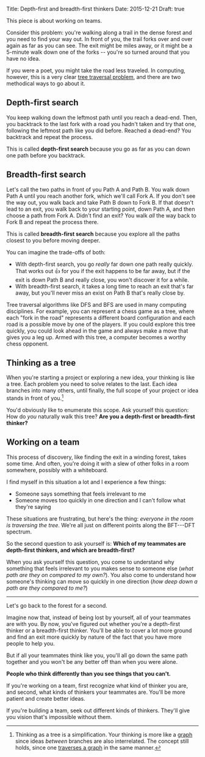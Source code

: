 Title: Depth-first and breadth-first thinkers
Date: 2015-12-21
Draft: true

This piece is about working on teams.

Consider this problem: you're walking along a trail in the dense forest and you need to find your way out. In front of you, the trail forks over and over again as far as you can see. The exit might be miles away, or it might be a 5-minute walk down one of the forks -- you're so turned around that you have no idea.

If you were a poet, you might take the road less traveled. In computing, however, this is a very clear [tree traversal problem](https://en.wikipedia.org/wiki/Tree_traversal), and there are two methodical ways to go about it.

## Depth-first search

You keep walking down the leftmost path until you reach a dead-end. Then, you backtrack to the last fork with a road you hadn't taken and try that one, following the leftmost path like you did before. Reached a dead-end? You backtrack and repeat the process. 

This is called **depth-first search** because you go as far as you can down one path before you backtrack.

## Breadth-first search

Let's call the two paths in front of you Path A and Path B. You walk down Path A until you reach another fork, which we'll call Fork A. If you don't see the way out, you walk back and take Path B down to Fork B. If that doesn't lead to an exit, you walk back to your starting point, down Path A, and then choose a path from Fork A. Didn't find an exit? You walk *all* the way back to Fork B and repeat the process there. 

This is called **breadth-first search** because you explore all the paths closest to you before moving deeper. 

You can imagine the trade-offs of both: 

* With depth-first search, you go *really* far down one path really quickly. That works out :thumbsup: for you if the exit happens to be far away, but if the exit is down Path B and really close, you won't discover it for a while.
* With breadth-first search, it takes a long time to reach an exit that's far away, but you'll never miss an exist on Path B that's really close by.

Tree traversal algorithms like DFS and BFS are used in many computing disciplines. For example, you can represent a chess game as a tree, where each "fork in the road" represents a different board configuration and each road is a possible move by one of the players. If you could explore this tree quickly, you could look ahead in the game and always make a move that gives you a leg up. Armed with this tree, a computer becomes a worthy chess opponent. 

## Thinking as a tree

When you're starting a project or exploring a new idea, your thinking is like a tree. Each problem you need to solve relates to the last. Each idea branches into many others, until finally, the full scope of your project or idea stands in front of you.[^1]

You'd obviously like to enumerate this scope. Ask yourself this question: How do *you* naturally walk this tree? **Are you a depth-first or breadth-first thinker?**

## Working on a team

This process of discovery, like finding the exit in a winding forest, takes some time. And often, you're doing it with a slew of other folks in a room somewhere, possibly with a whiteboard.

I find myself in this situation a lot and I experience a few things:

* Someone says something that feels irrelevant to me
* Someone moves too quickly in one direction and I can't follow what they're saying

These situations are frustrating, but here's the thing: *everyone in the room is traversing the tree.* We're all just on different points along the BFT---DFT spectrum.

So the second question to ask yourself is: **Which of my teammates are depth-first thinkers, and which are breadth-first?**

When you ask yourself this question, you come to understand why something that feels irrelevant to you makes sense to someone else (*what path are they on compared to my own?*). You also come to understand how someone's thinking can move so quickly in one direction (*how deep down a path are they compared to me?*)

***

Let's go back to the forest for a second. 

Imagine now that, instead of being lost by yourself, all of your teammates are with you. By now, you've figured out whether you're a depth-first thinker or a breadth-first thinker. You'll be able to cover a lot more ground and find an exit more quickly by nature of the fact that you have more people to help you.

But if all your teammates think like you, you'll all go down the same path together and you won't be any better off than when you were alone.

**People who think differently than you see things that you can't.**

If you're working on a team, first recognize what kind of thinker you are, and second, what kinds of thinkers your teammates are. You'll be more patient and create better ideas.

If you're building a team, seek out different kinds of thinkers. They'll give you vision that's impossible without them.

<!-- Otherwise, you'll miss the tree for the forest. -->

[^1]: Thinking as a tree is a simplification. Your thinking is more like a [graph](https://en.wikipedia.org/wiki/Graph_\(mathematics\)) since ideas *between* branches are also interrelated. The concept still holds, since one [traverses a graph](https://en.wikipedia.org/wiki/Graph_traversal) in the same manner.
